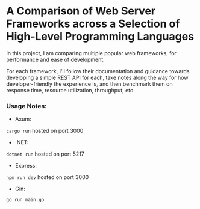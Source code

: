 # A Comparison of Web Server Frameworks across a Selection of High-Level Programming Languages

In this project, I am comparing multiple popular web frameworks, for performance and ease of development.

For each framework, I'll follow their documentation and guidance towards developing a simple REST API for each, take notes along the way for how developer-friendly the experience is, and then benchmark them on response time, resource utilization, throughput, etc.

### Usage Notes:

- Axum:

`cargo run` hosted on port 3000


- .NET:

`dotnet run` hosted on port 5217

- Express:

`npm run dev` hosted on port 3000

- Gin:

`go run main.go`

